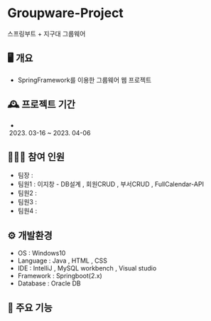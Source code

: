 # Groupware-Project 
스프링부트 + 지구대 그룹웨어

## 🖥️ 개요
- SpringFramework를 이용한 그룹웨어 웹 프로젝트

## 🕰️ 프로젝트 기간
-  2023. 03-16 ~ 2023. 04-06

## 🧑‍🤝‍🧑 참여 인원
- 팀장 : 
- 팀원1 : 이지창 - DB설계 , 회원CRUD , 부서CRUD , FullCalendar-API
- 팀원2 : 
- 팀원3 :
- 팀원4 :

## ⚙️ 개발환경
- OS : Windows10
- Language : Java , HTML , CSS
- IDE : IntelliJ , MySQL workbench , Visual studio
- Framework : Springboot(2.x)
- Database : Oracle DB

## 📌 주요 기능




